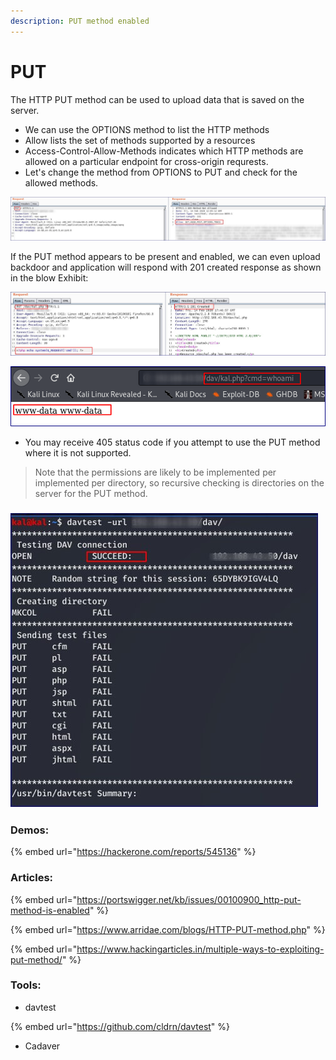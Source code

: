 ```yaml
---
description: PUT method enabled
---
```


# PUT



The HTTP PUT method can be used to upload data that is saved on the server.

* We can use the OPTIONS method to list the HTTP methods&#x20;
* Allow lists the set of methods supported by a resources
* Access-Control-Allow-Methods indicates which HTTP methods are allowed on a particular endpoint for cross-origin requrests.
* Let's change the method from OPTIONS to PUT and check for the allowed methods.

![](<../.gitbook/assets/image (1) (3).png>)

If the PUT method appears to be present and enabled, we can even upload backdoor and application will respond with 201 created response as shown in the blow Exhibit:



![](<../.gitbook/assets/image (2) (2).png>)

![](<../.gitbook/assets/image (1) (1).png>)

* You may receive 405 status code if you attempt to use the PUT method where it is not supported.

> Note that the permissions are likely to be implemented per implemented per directory, so recursive checking is directories on the server for the PUT method.&#x20;

### ![](<../.gitbook/assets/image (7).png>)

### Demos:

{% embed url="https://hackerone.com/reports/545136" %}

### Articles:

{% embed url="https://portswigger.net/kb/issues/00100900_http-put-method-is-enabled" %}

{% embed url="https://www.arridae.com/blogs/HTTP-PUT-method.php" %}

{% embed url="https://www.hackingarticles.in/multiple-ways-to-exploiting-put-method/" %}

###

### Tools:

* davtest

{% embed url="https://github.com/cldrn/davtest" %}



* Cadaver

